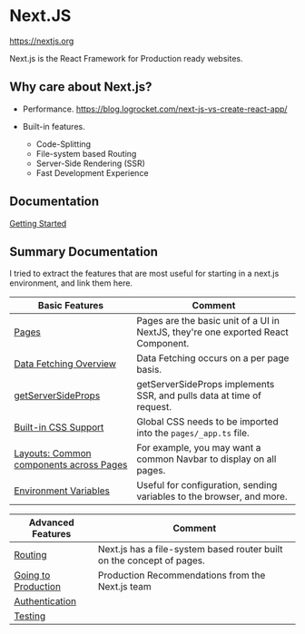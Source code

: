 # Next.JS

<https://nextjs.org>

Next.js is the React Framework for Production ready websites.

## Why care about Next.js?

- Performance. <https://blog.logrocket.com/next-js-vs-create-react-app/>

- Built-in features.
  - Code-Splitting
  - File-system based Routing
  - Server-Side Rendering (SSR)
  - Fast Development Experience

## Documentation

[Getting Started](https://nextjs.org/docs/getting-started)

## Summary Documentation

I tried to extract the features that are most useful for starting in a next.js environment, and link them here.

|Basic Features |Comment  |
--- | --- |
|[Pages](https://nextjs.org/docs/basic-features/pages)| Pages are the basic unit of a UI in NextJS, they're one exported React Component.|
|[Data Fetching Overview](https://nextjs.org/docs/basic-features/data-fetching/overview)| Data Fetching occurs on a per page basis.|
|[getServerSideProps](https://nextjs.org/docs/basic-features/data-fetching/get-server-side-props)| getServerSideProps implements SSR, and pulls data at time of request.|
|[Built-in CSS Support](https://nextjs.org/docs/basic-features/built-in-css-support)| Global CSS needs to be imported into the `pages/_app.ts` file.|
|[Layouts: Common components across Pages](https://nextjs.org/docs/basic-features/layouts)| For example, you may want a common Navbar to display on all pages.|
|[Environment Variables](https://nextjs.org/docs/basic-features/environment-variables)| Useful for configuration, sending variables to the browser, and more.|

|Advanced Features |Comment  |
--- | --- |
|[Routing](https://nextjs.org/docs/routing/introduction)| Next.js has a file-system based router built on the concept of pages.|
|[Going to Production](https://nextjs.org/docs/going-to-production)| Production Recommendations from the Next.js team|
|[Authentication](https://nextjs.org/docs/authentication)| |
|[Testing](https://nextjs.org/docs/testing)||
